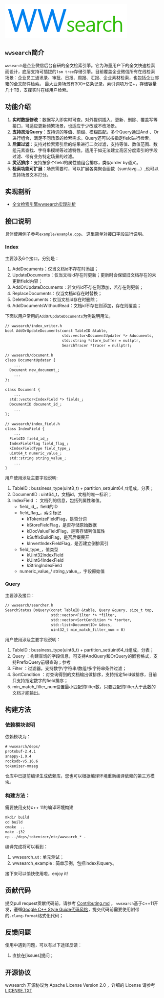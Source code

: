 ![wwsearch-logo](./wwsearch-logo.png)


## `wwsearch`简介

`wwsearch`是企业微信后台自研的全文检索引擎。它为海量用户下的全文快速检索而设计，底层支持可插拔的`lsm tree`存储引擎。目前覆盖企业微信所有在线检索场景：企业员工通讯录、审批、日报、周报、汇报、企业素材检索，也包括企业邮箱的全文邮件检索。 最大业务场景有300+亿条记录，索引词项万亿+，存储容量几十TB，支撑实时在线用户检索。

## 功能介绍
1. **实时数据修改**：数据写入即实时可查。对外提供插入、更新、删除、覆盖写等接口，可适应更新频繁场景，也适应于少改或不改场景。
2. **支持灵活Query**：支持词的等值、前缀、模糊匹配。多个Query通过And 、Or进行组合，满足不同场景的检索需求。Query还可以按指定field进行检索。
3. **后置过滤**：支持对检索索引后的结果进行二次过滤，支持等值、数值范围、数组元素查找、字符串模糊等过滤特性。适用于如无法建立高区分度索引的字段过滤、带有业务特定场景的过滤。
4. **灵活排序**：支持按多个field的属性值组合排序，类似order by语义。
5. **检索功能可扩展**：场景需要时，可以扩展各类聚合函数（sum/avg…）,也可以支持场景文本打分。

## 实现剖析
* [全文检索引擎wwsearch实现剖析](doc/wwsearch-implement.md)

## 接口说明
具体使用例子参考`example/example.cpp`。 这里简单对接口字段进行说明。

### Index
主要涉及6个接口，分别是：
1. AddDocuments：仅当文档id不存在时添加；
2. UpdateDocuments：仅当文档id存在时更新；更新时会保留旧文档存在的未更新field内容；
3. AddOrUpdateDocuments：若文档id不存在则添加，若存在则更新；
4. ReplaceDocuments：仅当文档id存在时替换；
5. DeleteDocuments：仅当文档id存在时删除；
6. AddDocumentsWithoutRead：文档id不存在则添加，存在则覆盖；

下面以用户常用的`AddOrUpdateDocuments`为例说明用法。
```
// wwsearch/index_writer.h
bool AddOrUpdateDocuments(const TableID &table,
                          std::vector<DocumentUpdater *> &documents,
                          std::string *store_buffer = nullptr,
                          SearchTracer *tracer = nullptr);

// wwsearch/document.h
class DocumentUpdater {
    ...
  Document new_document_;
    ...
};

class Document {
    ... 
  std::vector<IndexField *> fields_;
  DocumentID document_id_;
    ...
};

// wwsearch/index_field.h
class IndexField {
    ...
  FieldID field_id_;
  IndexFieldFlag field_flag_;
  kIndexFieldType field_type_;
  uint64_t numeric_value_;
  std::string string_value_;
    ...
}
```
用户使用涉及主要字段说明:
1. TableID : bussiness_type(uint8_t) + partition_set(uint64_t)组成，分表；
2. DocumentID : uint64_t，文档id，文档的唯一标识；
3. IndexField ： 文档列的信息，包括列属性和值。
	- field_id_，field的ID
	- field_flag_，索引标记
		- kTokenizeFieldFlag，是否分词
		- kStoreFieldFlag，是否存储原始数据
		- kDocValueFieldFlag，是否存储列值属性
	    - kSuffixBuildFlag，是否后缀展开
	    - kInvertIndexFieldFlag，是否建立倒排索引
    - field_type_，值类型
	    - kUint32IndexField
	    - kUint64IndexField 
	    - kStringIndexField 
	- numeric_value_/ string_value_，字段原始值

### Query
主要涉及接口：
```
// wwsearch/searcher.h
SearchStatus DoQuery(const TableID &table, Query &query, size_t top,
                     std::vector<Filter *> *filter,
                     std::vector<SortCondition *> *sorter,
                     std::list<DocumentID> &docs,
                     uint32_t min_match_filter_num = 0)
```
用户使用涉及主要字段说明：
1. TableID : bussiness_type(uint8_t) + partition_set(uint64_t)组成，分表；
2. Query ：构建查询的字段信息，可支持AndQuery和OrQuery的嵌套格式，支持PrefixQuery前缀查询；参考
3. Filter ：过滤器，支持数字/字符串/数组/多字符串条件过滤；
4. SortCondition ：对查询得到的文档输出做排序，支持指定field做排序，目前只支持指定数字的field排序；
5. min_match_filter_num设置最小匹配的filter数，只要匹配的filter大于此数的文档才能输出。

## 构建方法
### 依赖模块说明
依赖模块为：
```
# wwsearch/deps/
protobuf-2.4.1
snappy-1.0.4
rocksdb-v5.16.6
tokenizer-mmseg
```
仓库中已提前编译生成依赖库，您也可以根据编译环境重新编译依赖的第三方模块。

### 构建方法：
需要使用支持c++ 11的编译环境构建
```
mkdir build
cd build
cmake  ..
make -j32
cp ../deps/tokenizer/etc/wwsearch_* .
```
编译完成将可以看到：
1. wwsearch_ut :  单元测试；
2. wwsearch_example : 简单示例，包括index和query。

接下来可以愉快使用啦，enjoy it!

## 贡献代码
提交pull request贡献代码前，请参考 [Contributing.md](./Contributing.md) 。
`wwsearch`基于c++11开发，遵循[Google C++ Style Guide代码风格](https://google.github.io/styleguide/cppguide.html)，提交代码前需要使用附带的`.clang-format`格式化代码；

## 反馈问题
使用中遇到问题，可以有以下途径反馈：
1. 直接在[issues]提问；

## 开源协议

wwsearch 开源协议为 Apache License Version 2.0 ，详细的 License 请参考 [LICENSE.TXT](./LICENSE.TXT)


